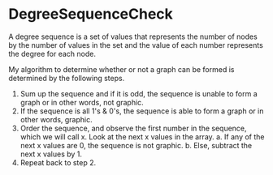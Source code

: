 # DegreeSequenceCheck
A degree sequence is a set of values that represents the number of nodes by the number of values in the set and the value of each number represents the degree for each node.

My algorithm to determine whether or not a graph can be formed is determined by the following steps.

1. Sum up the sequence and if it is odd, the sequence is unable to form a graph or in other words, not graphic.
2. If the sequence is all 1's & 0's, the sequence is able to form a graph or in other words, graphic.
3. Order the sequence, and observe the first number in the sequence, which we will call x. Look at the next x values in the array.
  a. If any of the next x values are 0, the sequence is not graphic.
  b. Else, subtract the next x values by 1.
4. Repeat back to step 2.
